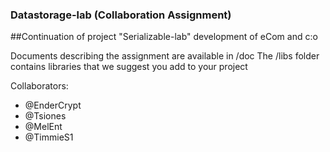 ### Datastorage-lab (Collaboration Assignment)
##Continuation of project "Serializable-lab" development of eCom and c:o

Documents describing the assignment are available in /doc
The /libs folder contains libraries that we suggest you add to your project

Collaborators:
- @EnderCrypt
- @Tsiones
- @MelEnt
- @TimmieS1
